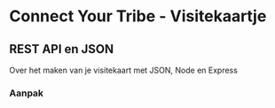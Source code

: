 
# Connect Your Tribe - Visitekaartje

## REST API en JSON

Over het maken van je visitekaart met JSON, Node en Express



### Aanpak

